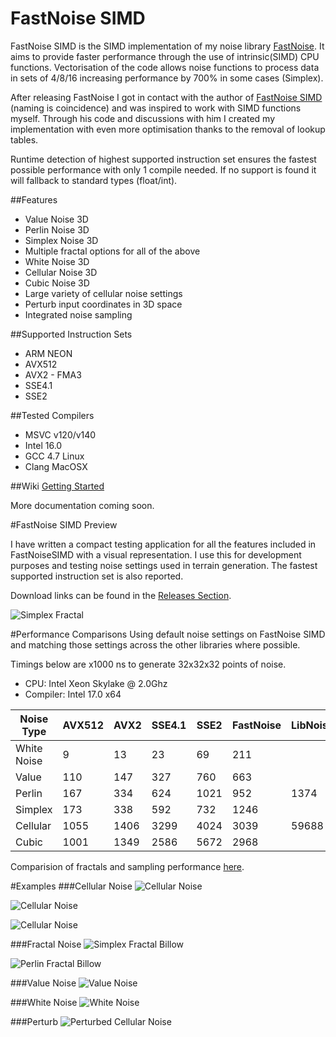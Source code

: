 # FastNoise SIMD
FastNoise SIMD is the SIMD implementation of my noise library [FastNoise](https://github.com/Auburns/FastNoise). It aims to provide faster performance through the use of intrinsic(SIMD) CPU functions. Vectorisation of the code allows noise functions to process data in sets of 4/8/16 increasing performance by 700% in some cases (Simplex).

After releasing FastNoise I got in contact with the author of [FastNoise SIMD](https://github.com/jackmott/FastNoise-SIMD) (naming is coincidence) and was inspired to work with SIMD functions myself. Through his code and discussions with him I created my implementation with even more optimisation thanks to the removal of lookup tables. 

Runtime detection of highest supported instruction set ensures the fastest possible performance with only 1 compile needed. If no support is found it will fallback to standard types (float/int).

##Features

- Value Noise 3D
- Perlin Noise 3D
- Simplex Noise 3D
- Multiple fractal options for all of the above
- White Noise 3D
- Cellular Noise 3D
- Cubic Noise 3D
- Large variety of cellular noise settings
- Perturb input coordinates in 3D space
- Integrated noise sampling

##Supported Instruction Sets
- ARM NEON
- AVX512
- AVX2 - FMA3
- SSE4.1
- SSE2

##Tested Compilers
- MSVC v120/v140
- Intel 16.0
- GCC 4.7 Linux
- Clang MacOSX

##Wiki
[Getting Started](https://github.com/Auburns/FastNoiseSIMD/wiki)

More documentation coming soon.

#FastNoise SIMD Preview

I have written a compact testing application for all the features included in FastNoiseSIMD with a visual representation. I use this for development purposes and testing noise settings used in terrain generation. The fastest supported instruction set is also reported.

Download links can be found in the [Releases Section](https://github.com/Auburns/FastNoiseSIMD/releases).

![Simplex Fractal](http://i.imgur.com/45JkT5j.png)

#Performance Comparisons
Using default noise settings on FastNoise SIMD and matching those settings across the other libraries where possible.

Timings below are x1000 ns to generate 32x32x32 points of noise.

- CPU: Intel Xeon Skylake @ 2.0Ghz
- Compiler: Intel 17.0 x64

| Noise Type  | AVX512 | AVX2 | SSE4.1 | SSE2 | FastNoise | LibNoise |
|-------------|--------|------|--------|------|-----------|----------|
| White Noise | 9      | 13   | 23     | 69   | 211       |          |
| Value       | 110    | 147  | 327    | 760  | 663       |          |
| Perlin      | 167    | 334  | 624    | 1021 | 952       | 1374     |
| Simplex     | 173    | 338  | 592    | 732  | 1246      |          |
| Cellular    | 1055   | 1406 | 3299   | 4024 | 3039      | 59688    |
| Cubic       | 1001   | 1349 | 2586   | 5672 | 2968      |          |

Comparision of fractals and sampling performance [here](https://github.com/Auburns/FastNoiseSIMD/wiki/In-depth-SIMD-level).

#Examples
###Cellular Noise
![Cellular Noise](http://i.imgur.com/RshUkoe.png)

![Cellular Noise](http://i.imgur.com/PjPYBXu.png)

![Cellular Noise](http://i.imgur.com/hyKjIuH.png)

###Fractal Noise
![Simplex Fractal Billow](http://i.imgur.com/gURJtpc.png)

![Perlin Fractal Billow](http://i.imgur.com/IcjbpYz.png)

###Value Noise
![Value Noise](http://i.imgur.com/Ss22zRs.png)

###White Noise
![White Noise](http://i.imgur.com/wcTlyek.png)

###Perturb
![Perturbed Cellular Noise](http://i.imgur.com/xBKGo1E.png)

